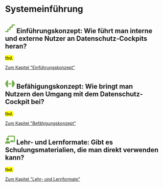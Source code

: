 # Systemeinführung

## **![](../assets/images/stairs.svg) Einführungskonzept:** Wie führt man interne und externe Nutzer an Datenschutz-Cockpits heran?

<mark>tbd.</mark>

[Zum Kapitel "Einführungskonzept"](<Einführungskonzept>)

## **![](../assets/images/dumbbell.svg) Befähigungskonzept:** Wie bringt man Nutzern den Umgang mit dem Datenschutz-Cockpit bei?

<mark>tbd.</mark>

[Zum Kapitel "Befähigungskonzept"](<Befähigungskonzept>)

## **![](../assets/images/teacher.svg) Lehr- und Lernformate:** Gibt es Schulungsmaterialien, die man direkt verwenden kann?

<mark>tbd.</mark>

[Zum Kapitel "Lehr- und Lernformate"](<Lehr- und Lernformate>)